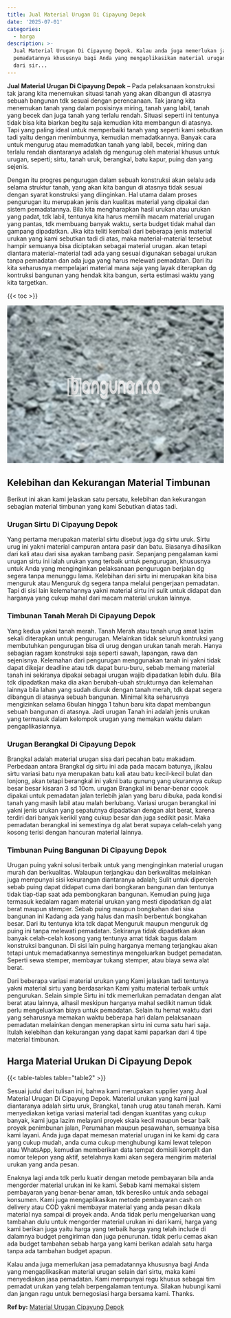 ```yaml
---
title: Jual Material Urugan Di Cipayung Depok
date: '2025-07-01'
categories:
  - harga
description: >-
  Jual Material Urugan Di Cipayung Depok. Kalau anda juga memerlukan jasa
  pemadatannya khususnya bagi Anda yang mengaplikasikan material urugan selain
  dari sir...
---
```


**Jual Material Urugan Di Cipayung Depok** – Pada pelaksanaan konstruksi tak jarang kita menemukan situasi tanah yang akan dibangun di atasnya sebuah bangunan tdk sesuai dengan perencanaan. Tak jarang kita menemukan tanah yang dalam posisinya miring, tanah yang labil, tanah yang becek dan juga tanah yang terlalu rendah. Situasi seperti ini tentunya tidak bisa kita biarkan begitu saja kemudian kita membangun di atasnya. Tapi yang paling ideal untuk memperbaiki tanah yang seperti kami sebutkan tadi yaitu dengan menimbunnya, kemudian memadatkannya. Banyak cara untuk mengurug atau memadatkan tanah yang labil, becek, miring dan terlalu rendah diantaranya adalah dg mengurug oleh material khusus untuk urugan, seperti; sirtu, tanah uruk, berangkal, batu kapur, puing dan yang sejenis.

Dengan itu progres pengurugan dalam sebuah konstruksi akan selalu ada selama struktur tanah, yang akan kita bangun di atasnya tidak sesuai dengan syarat konstruksi yang diinginkan. Hal utama dalam proses pengurugan itu merupakan jenis dan kualitas material yang dipakai dan sistem pemadatannya. Bila kita mengharapkan hasil urukan atau urukan yang padat, tdk labil, tentunya kita harus memilih macam material urugan yang pantas, tdk membuang banyak waktu, serta budget tidak mahal dan gampang dipadatkan. Jika kita teliti kembali dari beberapa jenis material urukan yang kami sebutkan tadi di atas, maka material-material tersebut hampir semuanya bisa diciptakan sebagai material urugan. akan tetapi diantara material-material tadi ada yang sesuai digunakan sebagai urukan tanpa pemadatan dan ada juga yang harus melewati pemadatan. Dari itu kita seharusnya mempelajari material mana saja yang layak diterapkan dg kontruksi bangunan yang hendak kita bangun, serta estimasi waktu yang kita targetkan.

{{< toc >}}

![Jual Material Urugan Di Cipayung Depok](/images/jual-urugan-05.png)

## Kelebihan dan Kekurangan Material Timbunan

Berikut ini akan kami jelaskan satu persatu, kelebihan dan kekurangan sebagian material timbunan yang kami Sebutkan diatas tadi.

### Urugan Sirtu Di Cipayung Depok

Yang pertama merupakan material sirtu disebut juga dg sirtu uruk. Sirtu urug ini yakni material campuran antara pasir dan batu. Biasanya dihasilkan dari kali atau dari sisa ayakan tambang pasir. Sepanjang pengalaman kami urugan sirtu ini ialah urukan yang terbaik untuk pengurugan, khususnya untuk Anda yang menginginkan pelaksanaan pengurugan berjalan dg segera tanpa menunggu lama. Kelebihan dari sirtu ini merupakan kita bisa menguruk atau Menguruk dg segera tanpa melalui pengerjaan pemadatan. Tapi di sisi lain kelemahannya yakni material sirtu ini sulit untuk didapat dan harganya yang cukup mahal dari macam material urukan lainnya.

### Timbunan Tanah Merah Di Cipayung Depok

Yang kedua yakni tanah merah. Tanah Merah atau tanah urug amat lazim sekali diterapkan untuk pengurugan. Melainkan tidak seluruh kontruksi yang membutuhkan pengurugan bisa di urug dengan urukan tanah merah. Hanya sebagian ragam konstruksi saja seperti sawah, lapangan, rawa dan sejenisnya. Kelemahan dari pengurugan menggunakan tanah ini yakni tidak dapat dikejar deadline atau tdk dapat buru-buru, sebab memang material tanah ini sekiranya dipakai sebagai urugan wajib dipadatkan lebih dulu. Bila tdk dipadatkan maka dia akan berubah-ubah strukturnya dan kelemahan lainnya bila lahan yang sudah diuruk dengan tanah merah, tdk dapat segera dibangun di atasnya sebuah bangunan. Minimal kita seharusnya mengizinkan selama 6bulan hingga 1 tahun baru kita dapat membangun sebuah bangunan di atasnya. Jadi urugan Tanah ini adalah jenis urukan yang termasuk dalam kelompok urugan yang memakan waktu dalam pengaplikasiannya.

### Urugan Berangkal Di Cipayung Depok

Brangkal adalah material urugan sisa dari pecahan batu makadam. Perbedaan antara Brangkal dg sirtu ini ada pada macam batunya, jikalau sirtu variasi batu nya merupakan batu kali atau batu kecil-kecil bulat dan lonjong, akan tetapi berangkal ini yakni batu gunung yang ukurannya cukup besar besar kisaran 3 sd 10cm. urugan Brangkal ini benar-benar cocok dipakai untuk pemadatan jalan terlebih jalan yang baru dibuka, pada kondisi tanah yang masih labil atau malah berlubang. Variasi urugan berangkal ini yakni jenis urukan yang sepatutnya dipadatkan dengan alat berat, karena terdiri dari banyak kerikil yang cukup besar dan juga sedikit pasir. Maka pemadatan berangkal ini semestinya dg alat berat supaya celah-celah yang kosong terisi dengan hancuran material lainnya.

### Timbunan Puing Bangunan Di Cipayung Depok

Urugan puing yakni solusi terbaik untuk yang menginginkan material urugan murah dan berkualitas. Walaupun terjangkau dan berkwalitas melainkan juga mempunyai sisi kekurangan diantaranya adalah; Sulit untuk diperoleh sebab puing dapat didapat cuma dari bongkaran bangunan dan tentunya tidak tiap-tiap saat ada pembongkaran bangunan. Kemudian puing juga termasuk kedalam ragam material urukan yang mesti dipadatkan dg alat berat maupun stemper. Sebab puing maupun bongkahan dari sisa bangunan ini Kadang ada yang halus dan masih berbentuk bongkahan besar. Dari itu tentunya kita tdk dapat Menguruk maupun menguruk dg puing ini tanpa melewati pemadatan. Sekiranya tidak dipadatkan akan banyak celah-celah kosong yang tentunya amat tidak bagus dalam konstruksi bangunan. Di sisi lain puing harganya memang terjangkau akan tetapi untuk memadatkannya semestinya mengeluarkan budget pemadatan. Seperti sewa stemper, membayar tukang stemper, atau biaya sewa alat berat.

Dari beberapa variasi material urukan yang Kami jelaskan tadi tentunya yakni material sirtu yang berdasarkan Kami yaitu material terbaik untuk pengurukan. Selain simple Sirtu ini tdk memerlukan pemadatan dengan alat berat atau lainnya, alhasil meskipun harganya mahal sedikit namun tidak perlu mengeluarkan biaya untuk pemadatan. Selain itu hemat waktu dari yang seharusnya memakan waktu beberapa hari dalam pelaksanaan pemadatan melainkan dengan menerapkan sirtu ini cuma satu hari saja. Itulah kelebihan dan kekurangan yang dapat kami paparkan dari 4 tipe material timbunan.

## Harga Material Urukan Di Cipayung Depok

{{< table-tables table="table2" >}}

Sesuai judul dari tulisan ini, bahwa kami merupakan supplier yang Jual Material Urugan Di Cipayung Depok. Material urukan yang kami jual diantaranya adalah sirtu uruk, Brangkal, tanah urug atau tanah merah. Kami menyediakan ketiga variasi material tadi dengan kuantitas yang cukup banyak, kami juga lazim melayani proyek skala kecil maupun besar baik proyek penimbunan jalan, Perumahan maupun pesawahan, semuanya bisa kami layani. Anda juga dapat memesan material urugan ini ke kami dg cara yang cukup mudah, anda cuma cukup menghubungi kami lewat telepon atau WhatsApp, kemudian memberikan data tempat domisili komplit dan nomor telepon yang aktif, setelahnya kami akan segera mengirim material urukan yang anda pesan.

Enaknya lagi anda tdk perlu kuatir dengan metode pembayaran bila anda mengorder material urukan ini ke kami. Sebab kami memakai sistem pembayaran yang benar-benar aman, tdk beresiko untuk anda sebagai konsumen. Kami juga mengaplikasikan metode pembayaran cash on delivery atau COD yakni membayar material yang anda pesan dikala material nya sampai di proyek anda. Anda tidak perlu mengeluarkan uang tambahan dulu untuk mengorder material urukan ini dari kami, harga yang kami berikan juga yaitu harga yang terbaik harga yang telah include di dalamnya budget pengiriman dan juga penurunan. tidak perlu cemas akan ada budget tambahan sebab harga yang kami berikan adalah satu harga tanpa ada tambahan budget apapun.

Kalau anda juga memerlukan jasa pemadatannya khususnya bagi Anda yang mengaplikasikan material urugan selain dari sirtu, maka kami menyediakan jasa pemadatan. Kami mempunyai regu khusus sebagai tim pemadat urukan yang telah berpengalaman tentunya. Silakan hubungi kami dan jangan ragu untuk bernegosiasi harga bersama kami. Thanks.

**Ref by:** [Material Urugan Cipayung Depok](https://id.wikipedia.org/wiki/Material)
